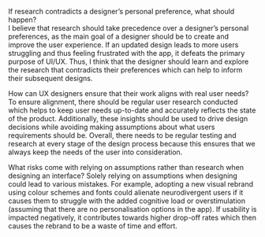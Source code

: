 If research contradicts a designer’s personal preference, what should happen?\
I believe that research should take precedence over a designer’s personal preferences, as the main goal of a designer should be to create and improve the user experience. If an updated design leads to more users struggling and thus feeling frustrated with the app, it defeats the primary purpose of UI/UX. Thus, I think that the designer should learn and explore the research that contradicts their preferences which can help to inform their subsequent designs.

How can UX designers ensure that their work aligns with real user needs?\
To ensure alignment, there should be regular user research conducted which helps to keep user needs up-to-date and accurately reflects the state of the product. Additionally, these insights should be used to drive design decisions while avoiding making assumptions about what users requirements should be. Overall, there needs to be regular testing and research at every stage of the design process because this ensures that we always keep the needs of the user into consideration.

What risks come with relying on assumptions rather than research when designing an interface?
Solely relying on assumptions when designing could lead to various mistakes. For example, adopting a new visual rebrand using colour schemes and fonts could alienate neurodivergent users if it causes them to struggle with the added cognitive load or overstimulation (assuming that there are no personalisation options in the app). If usability is impacted negatively, it contributes towards higher drop-off rates which then causes the rebrand to be a waste of time and effort.

